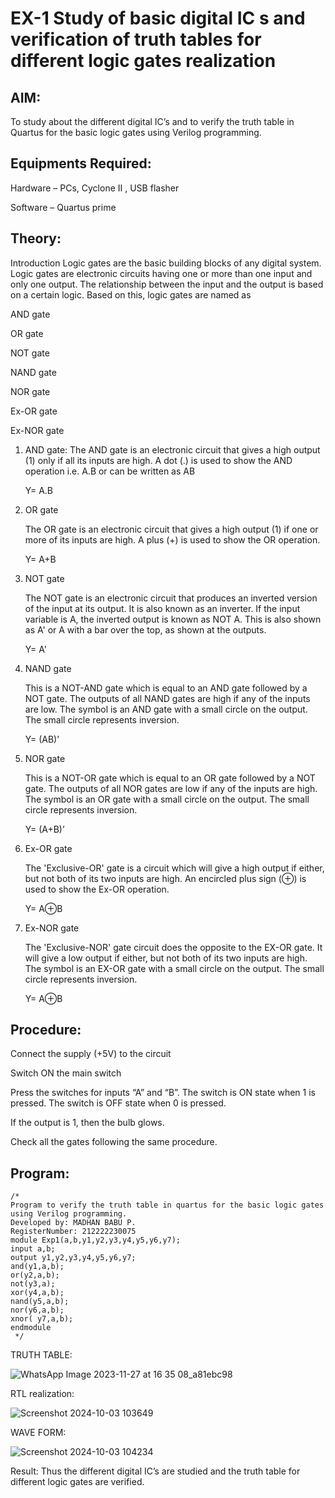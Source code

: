 # EX-1 Study of basic digital IC s and verification of truth tables for different logic gates realization

## AIM:
 
To study about the different digital IC’s and to verify the truth table in Quartus for the basic logic gates using Verilog programming.

## Equipments Required:

Hardware – PCs, Cyclone II , USB flasher

Software – Quartus prime

## Theory:

Introduction Logic gates are the basic building blocks of any digital system. Logic gates are electronic circuits having one or more than one input and only one output. The relationship between the input and the output is based on a certain logic. Based on this, logic gates are named as

AND gate

OR gate

NOT gate

NAND gate

NOR gate

Ex-OR gate

Ex-NOR gate

1) AND gate:
    The AND gate is an electronic circuit that gives a high output (1) only if all its inputs are high. A dot (.) is used to show the AND operation i.e. A.B or can be written as AB

    Y= A.B

2) OR gate
   
   The OR gate is an electronic circuit that gives a high output (1) if one or more of its inputs are high. A plus (+) is used to show the OR operation.

   Y= A+B

3) NOT gate
   
   The NOT gate is an electronic circuit that produces an inverted version of the input at its output. It is also known as an inverter. If the input variable is A, the inverted output is known as NOT A. This is 
 also shown as A' or A with a bar over the top, as shown at the outputs.

    Y= A'

4) NAND gate
   
   This is a NOT-AND gate which is equal to an AND gate followed by a NOT gate. The outputs of all NAND gates are high if any of the inputs are low. The symbol is an AND gate with a small circle on the output. 
 The small circle represents inversion.

   Y= (AB)’

5) NOR gate
   
   This is a NOT-OR gate which is equal to an OR gate followed by a NOT gate. The outputs of all NOR gates are low if any of the inputs are high. The symbol is an OR gate with a small circle on the output. The 
 small circle represents inversion.

   Y= (A+B)’

6) Ex-OR gate
   
   The 'Exclusive-OR' gate is a circuit which will give a high output if either, but not both of its two inputs are high. An encircled plus sign (⊕) is used to show the Ex-OR operation.

   Y= A⊕B

7) Ex-NOR gate
   
   The 'Exclusive-NOR' gate circuit does the opposite to the EX-OR gate. It will give a low output if either, but not both of its two inputs are high. The symbol is an EX-OR gate with a small circle on the 
 output. The small circle represents inversion.

   Y= A⊕B

## Procedure:

Connect the supply (+5V) to the circuit

Switch ON the main switch

Press the switches for inputs “A” and “B”. The switch is ON state when 1 is pressed. The switch is OFF state when 0 is pressed.

If the output is 1, then the bulb glows.

Check all the gates following the same procedure.

## Program:

```
/* 
Program to verify the truth table in quartus for the basic logic gates using Verilog programming.
Developed by: MADHAN BABU P.
RegisterNumber: 212222230075
module Exp1(a,b,y1,y2,y3,y4,y5,y6,y7);
input a,b;
output y1,y2,y3,y4,y5,y6,y7;
and(y1,a,b);
or(y2,a,b);
not(y3,a);
xor(y4,a,b);
nand(y5,a,b);
nor(y6,a,b);
xnor( y7,a,b);
endmodule
 */
```

TRUTH TABLE:

![WhatsApp Image 2023-11-27 at 16 35 08_a81ebc98](https://github.com/Msuren48106/Study-of-basic-digital-IC-s-and-verification-of-truth-tables-for-different-logic-gates-realization-/assets/150503875/3e3fe486-2218-41cc-8d6c-802fdd4058a2)


RTL realization:

![Screenshot 2024-10-03 103649](https://github.com/user-attachments/assets/864b00f5-7259-4e4e-a7e9-2abf48db8928)



WAVE FORM:

![Screenshot 2024-10-03 104234](https://github.com/user-attachments/assets/4ba3bf81-b4d0-4e64-9543-9128e769c711)


Result: 
Thus the different digital IC’s are studied and the truth table for different logic gates are verified.
